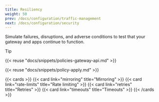 ```yaml
---
title: Resiliency
weight: 50
prev: /docs/configuration/traffic-management
next: /docs/configuration/security
---
```


Simulate failures, disruptions, and adverse conditions to test that your gateway and apps continue to function.

> [!TIP]
> {{< reuse "docs/snippets/policies-gateway-api.md" >}}

{{< reuse "docs/snippets/policy-apply.md" >}}

{{< cards >}}
  {{< card link="mirroring" title="Mirroring" >}}
  {{< card link="rate-limits" title="Rate limiting" >}}
  {{< card link="retries" title="Retries" >}}
  {{< card link="timeouts" title="Timeouts" >}}
{{< /cards >}}
